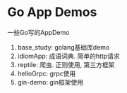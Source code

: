 # Go App Demos
一些Go写的AppDemo

1. base_study: golang基础库demo
2. idiomApp: 成语词典. 简单的http请求
3. reptile: 爬虫. 正则使用, 第三方框架
4. helloGrpc: grpc使用
5. gin-demo: gin框架使用